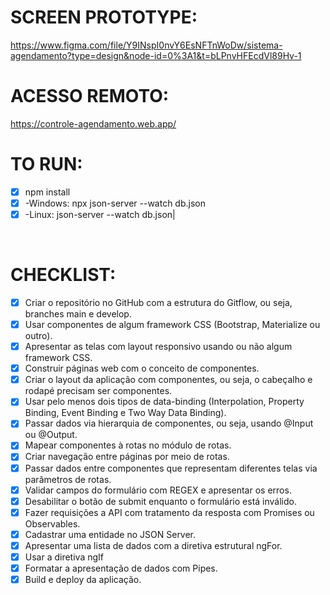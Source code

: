 # SCREEN PROTOTYPE:
https://www.figma.com/file/Y9INspI0nvY6EsNFTnWoDw/sistema-agendamento?type=design&node-id=0%3A1&t=bLPnvHFEcdVl89Hv-1<br />
# ACESSO REMOTO:
https://controle-agendamento.web.app/
# TO RUN:
- [x] npm install <br />
- [x] -Windows: npx json-server --watch db.json
- [x] -Linux: json-server --watch db.json|
 <br/>
 
# CHECKLIST:
- [x] Criar o repositório no GitHub com a estrutura do Gitflow, ou seja, branches main e develop.
- [x] Usar componentes de algum framework CSS (Bootstrap, Materialize ou outro).
- [x] Apresentar as telas com layout responsivo usando ou não algum framework CSS.
- [x] Construir páginas web com o conceito de componentes. 
- [x] Criar o layout da aplicação com componentes, ou seja, o cabeçalho e rodapé precisam ser componentes.
- [x] Usar pelo menos dois tipos de data-binding (Interpolation, Property Binding, Event Binding e Two Way Data Binding).
- [x] Passar dados via hierarquia de componentes, ou seja, usando @Input ou @Output.
- [x] Mapear componentes à rotas no módulo de rotas.
- [x] Criar navegação entre páginas por meio de rotas.
- [x] Passar dados entre componentes que representam diferentes telas via parâmetros de rotas. 
- [x] Validar campos do formulário com REGEX e apresentar os erros.
- [x] Desabilitar o botão de submit enquanto o formulário está inválido.
- [x] Fazer requisições a API com tratamento da resposta com Promises ou Observables.
- [x] Cadastrar uma entidade no JSON Server.
- [x] Apresentar uma lista de dados com a diretiva estrutural ngFor.
- [x] Usar a diretiva ngIf
- [x] Formatar a apresentação de dados com Pipes.
- [x] Build e deploy da aplicação.

